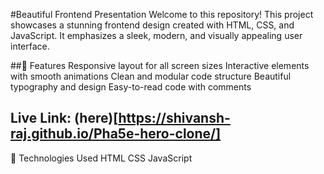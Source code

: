 #Beautiful Frontend Presentation
Welcome to this repository! This project showcases a stunning frontend design created with HTML, CSS, and JavaScript. It emphasizes a sleek, modern, and visually appealing user interface.

##🚀 Features
Responsive layout for all screen sizes
Interactive elements with smooth animations
Clean and modular code structure
Beautiful typography and design
Easy-to-read code with comments

## Live Link: (here)[https://shivansh-raj.github.io/Pha5e-hero-clone/]

🔧 Technologies Used
HTML
CSS
JavaScript
